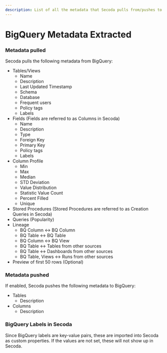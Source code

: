 ```yaml
---
description: List of all the metadata that Secoda pulls from/pushes to BigQuery
---
```


# BigQuery Metadata Extracted

### Metadata pulled

Secoda pulls the following metadata from BigQuery:

* Tables/Views
  * Name
  * Description
  * Last Updated Timestamp
  * Schema
  * Database
  * Frequent users
  * Policy tags
  * Labels
* Fields (Fields are referred to as Columns in Secoda)
  * Name
  * Description
  * Type
  * Foreign Key
  * Primary Key
  * Policy tags
  * Labels
* Column Profile
  * Min
  * Max
  * Median
  * STD Deviation
  * Value Distribution
  * Statistic Value Count
  * Percent Filled&#x20;
  * Unique
* Stored Procedures (Stored Procedures are referred to as Creation Queries in Secoda)
* Queries (Popularity)
* Lineage
  * BQ Column <-> BQ Column
  * BQ Table <-> BQ Table
  * BQ Column <-> BQ View
  * BQ Table <-> Tables from other sources
  * BQ Table <-> Dashboards from other sources
  * BQ Table, Views <-> Runs from other sources
* Preview of first 50 rows (Optional)

### Metadata pushed

If enabled, Secoda pushes the following metadata to BigQuery:

* Tables
  * Description
* Columns
  * Description

### BigQuery Labels in Secoda

Since BigQuery labels are key-value pairs, these are imported into Secoda as custom properties. If the values are not set, these will not show up in Secoda.&#x20;
